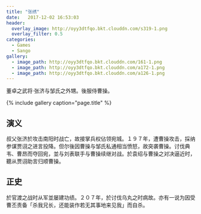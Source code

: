 ```yaml
---
title: "张绣"
date:   2017-12-02 16:53:03
header:
  overlay_image: http://oyy3dtfqo.bkt.clouddn.com/s319-1.png
  overlay_filter: 0.5
categories:
  - Games
  - Sango
gallery:
  - image_path: http://oyy3dtfqo.bkt.clouddn.com/161-1.png
  - image_path: http://oyy3dtfqo.bkt.clouddn.com/a172-1.png
  - image_path: http://oyy3dtfqo.bkt.clouddn.com/a126-1.png
---
```


董卓之武将·张济与邹氏之外甥。後服侍曹操。

{% include gallery caption="page.title" %}

## 演义

叔父张济於攻击南阳时战亡，故接掌兵权佔领宛城。１９７年，遭曹操攻击，採纳参谋贾诩之进言投降。但尔後因曹操与邹氏私通相当愤怒，故突袭曹操。讨伐典韦、曹昂而夺回宛，並与刘表联手与曹操续继对战。於袁绍与曹操之对决逼近时，聽从贾诩助言归顺曹操。

## 正史

於官渡之战时从军並屡建功绩。２０７年，於讨伐乌丸之时病故。亦有一说为因受曹丕责备「杀我兄长，还能装作若无其事地来见我」而自杀。